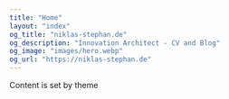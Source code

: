```yaml
---
title: "Home"
layout: "index"
og_title: "niklas-stephan.de"
og_description: "Innovation Architect - CV and Blog"
og_image: "images/hero.webp"
og_url: "https://niklas-stephan.de"
---
```


Content is set by theme

